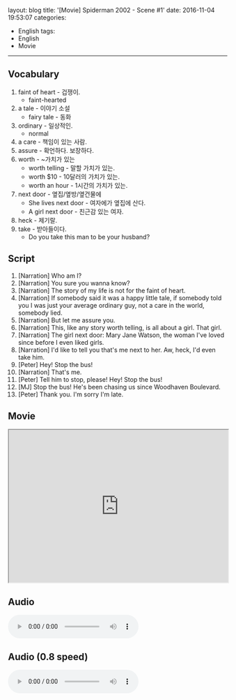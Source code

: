 layout: blog
title: '[Movie] Spiderman 2002 - Scene #1'
date: 2016-11-04 19:53:07
categories: 
- English
tags:
- English
- Movie
---

## Vocabulary

1. faint of heart - 겁쟁이.
    * faint-hearted
2. a tale - 이야기 소설
    * fairy tale - 동화
2. ordinary - 일상적인.
    * normal
3. a care - 책임이 있는 사람.
4. assure - 확언하다. 보장하다.
5. worth - ~가치가 있는
    * worth telling - 말할 가치가 있는.
    * worth $10 - 10달러의 가치가 있는.
    * worth an hour - 1시간의 가치가 있는.
6. next door - 옆집/옆방/옆건물에
    * She lives next door - 여자에가 옆집에 산다.
    * A girl next door - 친근감 있는 여자.
7. heck - 제기랄.
8. take - 받아들이다.
    * Do you take this man to be your husband?

## Script
1. [Narration] Who am I? 
2. [Narration] You sure you wanna know? 
3. [Narration] The story of my life is not for the faint of heart. 
4. [Narration] If somebody said it was a happy little tale, if somebody told you I was just your average ordinary guy, not a care in the world, somebody lied. 
5. [Narration] But let me assure you. 
5. [Narration] This, like any story worth telling, is all about a girl. That girl. 
6. [Narration] The girl next door: Mary Jane Watson, the woman I've loved since before I even liked girls. 
7. [Narration] I'd like to tell you that's me next to her. Aw, heck, I'd even take him.
2. [Peter] Hey! Stop the bus!
3. [Narration] That's me.
4. [Peter] Tell him to stop, please! Hey! Stop the bus!
5. [MJ] Stop the bus! He's been chasing us since Woodhaven Boulevard.
6. [Peter] Thank you. I'm sorry I'm late.

## Movie
<iframe src="https://drive.google.com/file/d/0B9gDC0WDShzmYWJmYjVKYU5iWWc/preview" width="100%" height="350"></iframe>


## Audio
<audio controls="controls">
  <source type="audio/mp3" src="http://docs.google.com/uc?export=open&id=0B9gDC0WDShzmVTlRaW4wYnVMY0k"></source>
  <p>Your browser does not support the audio element.</p>
</audio>

## Audio (0.8 speed)
<audio controls="controls">
  <source type="audio/mp3" src="http://docs.google.com/uc?export=open&id=0B9gDC0WDShzmcjdIeFBzZDR3UWc"></source>
  <p>Your browser does not support the audio element.</p>
</audio>